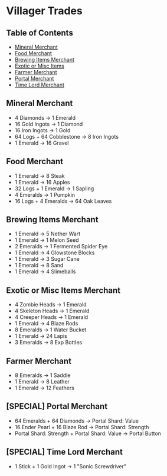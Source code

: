 # Villager Trades

## Table of Contents

- [Mineral Merchant](https://github.com/ChewCraft/Cubed/blob/master/VillagerTrades.md#mineral-merchant)
- [Food Merchant](https://github.com/ChewCraft/Cubed/blob/master/VillagerTrades.md#food-merchant)
- [Brewing Items Merchant](https://github.com/ChewCraft/Cubed/blob/master/VillagerTrades.md#brewing-items-merchant)
- [Exotic or Misc Items](https://github.com/ChewCraft/Cubed/blob/master/VillagerTrades.md#exotic-or-misc-items)
- [Farmer Merchant](https://github.com/ChewCraft/Cubed/blob/master/VillagerTrades.md#farmer-merchant)
- [Portal Merchant](http://github.com/ChewCraft/Cubed/blob/master/VillagerTrades.md#portal-merchant)
- [Time Lord Merchant](http://github.com/ChewCraft/Cubed/blob/master/VillagerTrades.md#time-lord-merchant)

## Mineral Merchant
- 4 Diamonds -> 1 Emerald
- 16 Gold Ingots -> 1 Diamond
- 16 Iron Ingots -> 1 Gold
- 64 Logs + 64 Cobblestone -> 8 Iron Ingots
- 1 Emerald -> 16 Gravel

## Food Merchant
- 1 Emerald -> 8 Steak
- 1 Emerald -> 16 Apples
- 32 Logs + 1 Emerald -> 1 Sapling
- 4 Emeralds -> 1 Pumpkin
- 16 Logs + 4 Emeralds -> 64 Oak Leaves

## Brewing Items Merchant
- 1 Emerald -> 5 Nether Wart
- 1 Emerald -> 1 Melon Seed
- 2 Emeralds -> 1 Fermented Spider Eye
- 1 Emerald -> 4 Glowstone Blocks
- 1 Emerald -> 3 Sugar Cane
- 1 Emerald -> 8 Sand
- 1 Emerald -> 4 Slimeballs

## Exotic or Misc Items Merchant
- 4 Zombie Heads -> 1 Emerald
- 4 Skeleton Heads -> 1 Emerald
- 4 Creeper Heads -> 1 Emerald
- 1 Emerald -> 4 Blaze Rods
- 8 Emeralds -> 1 Water Bucket
- 1 Emerald -> 24 Lapis
- 3 Emeralds -> 8 Exp Bottles

## Farmer Merchant
- 8 Emeralds -> 1 Saddle
- 1 Emerald -> 8 Leather
- 1 Emerald -> 12 Feathers

## [SPECIAL] Portal Merchant 
- 64 Emeralds + 64 Diamonds -> Portal Shard: Value
- 16 Ender Pearl + 16 Blaze Rod -> Portal Shard: Strength
- Portal Shard: Strength + Portal Shard: Value -> Portal Button

## [SPECIAL] Time Lord Merchant
- 1 Stick + 1 Gold Ingot -> 1 "Sonic Screwdriver"
